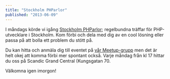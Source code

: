 ```yaml
---
title: "Stockholm PHParlor"
published: "2013-06-09"
---
```

I måndags körde vi igång [Stockholm PHParlor](/phparlor/); regelbundna träffar för PHP-utvecklare i Stockholm. Kom förbi och dela med dig av en cool lösning eller passa på att bolla ett problem du stött på.

Du kan hitta och anmäla dig till eventet på [vår Meetup-grupp](http://www.meetup.com/symfony-se/) men det är helt okej att komma förbi mer spontant också. Varje måndag från kl 17 hittar du oss på Scandic Grand Central (Kungsgatan 70.

Välkomna igen imorgon!